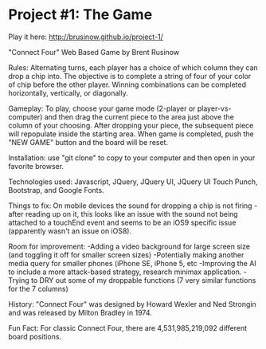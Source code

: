 # Project #1: The Game

Play it here: http://brusinow.github.io/project-1/

"Connect Four" Web Based Game by Brent Rusinow

Rules: Alternating turns, each player has a choice of which column they can drop a chip into. The objective is to complete a string of four of your color of chip before the other player.  Winning combinations can be completed horizontally, vertically, or diagonally.

Gameplay: To play, choose your game mode (2-player or player-vs-computer) and then drag the current piece to the area just above the column of your choosing. After dropping your piece, the subsequent piece will repopulate inside the starting area. When game is completed, push the "NEW GAME" button and the board will be reset.

Installation: use "git clone" to copy to your computer and then open in your favorite browser.

Technologies used: Javascript, JQuery, JQuery UI, JQuery UI Touch Punch, Bootstrap, and Google Fonts.

Things to fix: On mobile devices the sound for dropping a chip is not firing - after reading up on it, this looks like an issue with the sound not being attached to a touchEnd event and seems to be an iOS9 specific issue (apparently wasn't an issue on iOS8).

Room for improvement: 
-Adding a video background for large screen size (and toggling it off for smaller screen sizes) 
-Potentially making another media query for smaller phones (iPhone SE, iPhone 5, etc
-Improving the AI to include a more attack-based strategy, research minimax application.
-Trying to DRY out some of my droppable functions (7 very similar functions for the 7 columns)



History: "Connect Four" was designed by Howard Wexler and Ned Strongin and was released by Milton Bradley in 1974.

Fun Fact: For classic Connect Four, there are 4,531,985,219,092 different board positions.